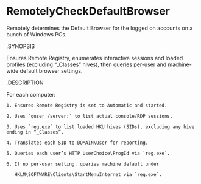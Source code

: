 # RemotelyCheckDefaultBrowser

Remotely determines the Default Browser for the logged on accounts on a bunch of Windows PCs.


.SYNOPSIS

  Ensures Remote Registry, enumerates interactive sessions and loaded profiles (excluding “_Classes” hives),
  then queries per-user and machine-wide default browser settings.

.DESCRIPTION
  
  For each computer:
  
    1. Ensures Remote Registry is set to Automatic and started.
    
    2. Uses `quser /server:` to list actual console/RDP sessions.
    
    3. Uses `reg.exe` to list loaded HKU hives (SIDs), excluding any hive ending in “_Classes”.
    
    4. Translates each SID to DOMAIN\User for reporting.
    
    5. Queries each user’s HTTP UserChoice\ProgId via `reg.exe`.
    
    6. If no per-user setting, queries machine default under 
    
       HKLM\SOFTWARE\Clients\StartMenuInternet via `reg.exe`.


